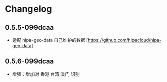 # Changelog
## 0.5.5-099dcaa
* 适配 hipa-geo-data  自己维护的数据 [https://github.com/hipacloud/hipa-geo-data]

## 0.5.6-099dcaa
* 增强：增加对 香港 台湾 澳门 识别
